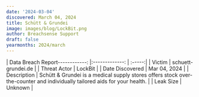 ```yaml
---
date: '2024-03-04'
discovered: March 04, 2024
title: Schütt & Grundei
image: images/blog/LockBit.png
author: Breachsense Support
draft: false
yearmonths: 2024/march
---
```


| Data Breach Report------------:     |:-------------:    | :-----:|
| Victim      | schuett-grundei.de      | 
| Threat Actor      | LockBit      | 
| Date Discovered      | Mar 04, 2024      | 
| Description      | Schütt & Grundei is a medical supply stores offers stock over-the-counter and individually tailored aids for your health.      | 
| Leak Size      | Unknown      | 

